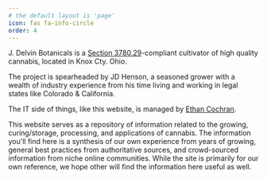 ```yaml
---
# the default layout is 'page'
icon: fas fa-info-circle
order: 4
---
```


J. Delvin Botanicals is a [Section 3780.29](https://codes.ohio.gov/ohio-revised-code/section-3780.29)-compliant cultivator of high quality cannabis, located in Knox Cty. Ohio. 

The project is spearheaded by JD Henson, a seasoned grower with a wealth of industry experience from his time living and working in legal states like Colorado & California. 

The IT side of things, like this website, is managed by [Ethan Cochran](https://ethancochran.com). 
 
 
This website serves as a repository of information related to the growing, curing/storage, processing, and applications of cannabis. The information you'll find here is a synthesis of our own experience from years of growing, general best practices from authoritative sources, and crowd-sourced information from niche online communities. While the site is primarily for our own reference, we hope other will find the information here useful as well.